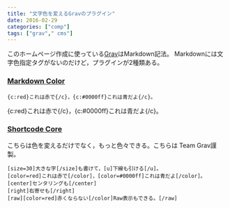 ```yaml
---
title: "文字色を変えるGravのプラグイン"
date: 2016-02-29
categories: ["comp"]
tags: ["grav"," cms"]
---
```


このホームページ作成に使っている[Grav](http://getgrav.org)はMarkdown記法。
Markdownには文字色指定タグがないのだけど，プラグインが2種類ある。

<!--more-->

### [Markdown Color](https://github.com/getgrav/grav-plugin-markdown-color)
```
{c:red}これは赤で{/c}，{c:#0000ff}これは青だよ{/c}。
```
{c:red}これは赤で{/c}，{c:#0000ff}これは青だよ{/c}。

### [Shortcode Core](https://github.com/getgrav/grav-plugin-shortcode-core)
こちらは色を変えるだけでなく，もっと色々できる。こちらは Team Grav謹製。
```
[size=30]大きな字[/size]も書けて，[u]下線も引ける[/u]。
[color=red]これは赤で[/color]，[color=#0000ff]これは青だよ[/color]。
[center]センタリングも[/center]
[right]右寄せも[/right]
[raw][color=red]赤くならない[/color]Raw表示もできる。[/raw]
```
